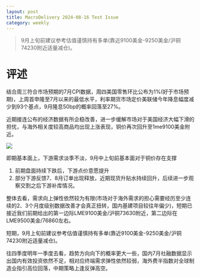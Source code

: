 ```yaml
---
layout: post
title: MacroDelivery 2024-08-16 Test Issue
category: weekly
---
```


> 9月上旬前建议参考估值谨慎持有多单(靠近9100美金-9250美金/沪铜74230附近适量减仓)。

# 评述

结合周三符合市场预期的7月CPI数据，周四美国零售环比公布为1%(好于市场预期)，上周首申隆至7月以来的最低水平，利率期货市场定价美联储今年降息幅度减少到93个基点，9月隆息50bp的概率回落至27%。

近期接连公布的经济数据有所企稳改善，进一步缓解市场对于美国经济大幅下滑的担忧，与海外相关度较高商品均出现上涨表现，铜价再次回升至1me9100美金附近。

![](https://crsando.github.io/images/2024-08-16-copper.png)

即期基本面上，下游需求淡季不淡，9月中上旬前基本面对于铜价存在支撑 

1. 前期盘面持续下跌后，下游点价意愿提升
2. 部分下游反馈7、8月订单出现释放，近期现货升贴水持续回升，后续进一步观察交割之后下游补库情况。

整体去看，需求向上弹性依然较为有限(市场对于海外需求的担心需要经历至少连续的2、3个月度级别数据改善才会真正扭转，国内基建项目较往年偏少)，短期已接近我们前期给出的第一边际LME9100美金/沪铜73630附近，第二边际在LME9500美金/76860左右。

短期，9月上旬前建议参考估值谨慎持有多单(靠近9100美金-9250美金/沪铜74230附近适量减仓)。

往四季度明年一季度去看，趋势方向向下的概率更大一些，国内7月社融数据显示出国内有效投资依然不足，相对应终端需求弹性依然较弱，海外费半指数对全球制造业指引高位回落，中期策略上逢反弹高空。